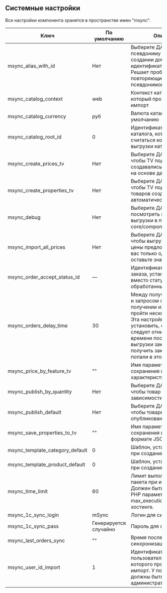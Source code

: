 ## Системные настройки

Все настройки компонента хранятся в пространстве имен "msync".

Ключ | По умолчанию | Описание
-------- | ------- | -------------
msync_alias_with_id | Нет | Выберите ДА, чтобы к псевдониму товаров при создании добавлялся идентификатор ресурса. Решает проблему повторяющихся псевдонимов.
msync_catalog_context | web | Контекст каталога, в который производится импорт 
msync_catalog_currency | руб | Валюта каталога по умолчанию
msync_catalog_root_id | 0 | Идентификатор ресурса каталога, который будет считаться корневым для выгрузки категорий.
msync_create_prices_tv | Нет | Выберите ДА, если хотите, чтобы TV под разные цены создавались автоматически на основе данных их XML.  
msync_create_properties_tv | Нет | Выберите ДА, если хотите, чтобы TV под свойства товаров создавались автоматически. 
msync_debug | Нет | Выберите ДА, чтобы посмотреть полный лог выгрузки в папке core/components/msync/logs 
msync_import_all_prices | Нет | Выберите ДА, если хотите, чтобы выгружались все цены предложений. Если у вас только одна цена, оставьте значение Нет.
msync_order_accept_status_id | — | Идентификатор статуса заказа, устанавливаемый вместо статуса "Новый" обработанным заказам.
msync_orders_delay_time | 30 | Между получением заказов и запросом об успешном получении из 1С может пройти несколько секунд. Эта настройка позволяет установить, сколько секунд следует отнимать от времени последней выгрузки заказов, чтобы получить заказы, которые попали в этот промежуток.
msync_price_by_feature_tv | "" | Имя параметра для сохранения цен с учетом характеристики. 
msync_publish_by_quantity | Нет | Выберите ДА, если хотите, чтобы товар публиковался в зависимости от количества.
msync_publish_default | Нет | Выберите ДА, если хотите, чтобы товары выгружались опубликованными.
msync_save_properties_to_tv | "" | Имя параметра для сохранения всех свойств в формате JSON/
msync_template_category_default | 0 | Шаблон, устанавливаемый при создании категорий.
msync_template_product_default | 0  | Шаблон, устанавливаемый при создании товара.
msync_time_limit | 60 | Лимит выполнения одного пакета при импорте. Должен быть меньше, чем PHP параметр max_execution_time на хостинге.
msync_1c_sync_login | mSync | Логин для синхронизации 
msync_1c_sync_pass | Генерируется случайно | Пароль для синхронизации
msync_last_orders_sync | "" | Время последней синхронизации заказов
msync_user_id_import | 1 | Идентификатор пользователя, от имени которого производится импорт. У пользователя должны быть права администратора.
